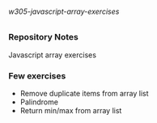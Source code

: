 ###### w305-javascript-array-exercises

### Repository Notes
Javascript array exercises

### Few exercises
* Remove duplicate items from array list
* Palindrome
* Return min/max from array list
